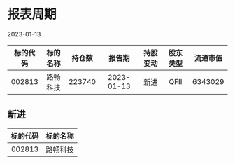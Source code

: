 # 报表周期 

2023-01-13

| 标的代码 | 标的名称 | 持仓数 | 报告期 | 持股变动 | 股东类型 | 流通市值 |
|:--:|:--:|:--:|:--:|:--:|:--:|:--:|
|002813|路畅科技|223740|2023-01-13|新进|QFII|6343029|


## 新进 

| 标的代码 | 标的名称 |
|:--:|:--:|
|002813|路畅科技|

